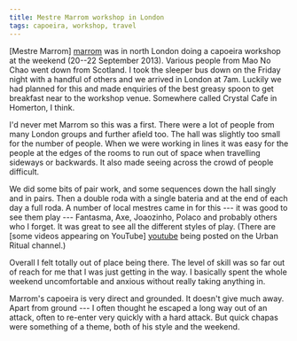 ```yaml
---
title: Mestre Marrom workshop in London
tags: capoeira, workshop, travel
---
```

[Mestre Marrom] [marrom] was in north London doing a capoeira workshop
at the weekend (20--22 September 2013). Various people from Mao No Chao
went down from Scotland. I took the sleeper bus down on the Friday night
with a handful of others and we arrived in London at 7am. Luckily we had
planned for this and made enquiries of the best greasy spoon to get
breakfast near to the workshop venue. Somewhere called Crystal Cafe in
Homerton, I think.

I'd never met Marrom so this was a first. There were a lot of people
from many London groups and further afield too. The hall was slightly
too small for the number of people. When we were working in lines it was
easy for the people at the edges of the rooms to run out of space when
travelling sideways or backwards. It also made seeing across the crowd
of people difficult.

We did some bits of pair work, and some sequences down the hall singly
and in pairs. Then a double roda with a single bateria and at the end of
each day a full roda. A number of local mestres came in for this --- it
was good to see them play --- Fantasma, Axe, Joaozinho, Polaco and
probably others who I forget. It was great to see all the different
styles of play. (There are [some videos appearing on YouTube] [youtube]
being posted on the Urban Ritual channel.)

Overall I felt totally out of place being there. The level of skill was
so far out of reach for me that I was just getting in the way. I
basically spent the whole weekend uncomfortable and anxious without
really taking anything in.

Marrom's capoeira is very direct and grounded. It doesn't give much
away. Apart from ground --- I often thought he escaped a long way out of
an attack, often to re-enter very quickly with a hard attack. But quick
chapas were something of a theme, both of his style and the weekend.

[marrom]: <http://www.marromealunos.com>
	"Marrom e Alunos"
[youtube]: <https://www.youtube.com/channel/UC0XIpNi5iwFCIXh56u2rSpA>
	"Urban Ritual channel with videos from the workshop"
